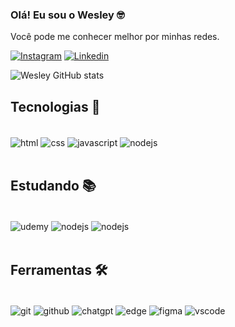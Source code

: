 
### Olá! Eu sou o Wesley 🤓
Você pode me conhecer melhor por minhas redes.

[![Instagram](https://img.shields.io/badge/Instagram-E4405F?style=for-the-badge&logo=instagram&logoColor=white)](https://www.instagram.com/wc_rocha/)
[![Linkedin](https://img.shields.io/badge/LinkedIn-0077B5?style=for-the-badge&logo=linkedin&logoColor=white)](https://www.linkedin.com/in/wesleycairesrocha/)

![Wesley GitHub stats](https://github-readme-stats.vercel.app/api?username=WesleycaireS&show_icons=true&theme=dark)

## Tecnologias 👾

<div style="display: inline_block"><br/>
  <img align= "center" alt="html" src="https://img.shields.io/badge/HTML-239120?style=for-the-badge&logo=html5&logoColor=white" />
  <img align= "center" alt="css" src="https://img.shields.io/badge/CSS-239120?&style=for-the-badge&logo=css3&logoColor=white" />
  <img align= "center" alt="javascript" src="https://img.shields.io/badge/JavaScript-F7DF1E?style=for-the-badge&logo=javascript&logoColor=black)" />
  <img align= "center" alt="nodejs" src="https://img.shields.io/badge/Node.js-43853D?style=for-the-badge&logo=node.js&logoColor=white" />
<div/><br/>

## Estudando 📚

<div style="display: inline_block"><br/>
  <img align= "center" alt="udemy" src="https://img.shields.io/badge/Udemy-EC5252?style=for-the-badge&logo=Udemy&logoColor=white" />
  <img align= "center" alt="nodejs" src="https://img.shields.io/badge/Node.js-43853D?style=for-the-badge&logo=node.js&logoColor=white" />
  <img align= "center" alt="nodejs" src="https://img.shields.io/badge/React-20232A?style=for-the-badge&logo=react&logoColor=61DAFB" />
<div/><br/>

## Ferramentas 🛠️

<div style="display: inline_block"><br/>
  <img align= "center" alt="git" src="https://img.shields.io/badge/git-%23F05033.svg?style=for-the-badge&logo=git&logoColor=white" />
  <img align= "center" alt="github" src="https://img.shields.io/badge/github-%23121011.svg?style=for-the-badge&logo=github&logoColor=white" />
  <img align= "center" alt="chatgpt" src="https://img.shields.io/badge/chatGPT-74aa9c?style=for-the-badge&logo=openai&logoColor=white" />
  <img align= "center" alt="edge" src="https://img.shields.io/badge/Edge-0078D7?style=for-the-badge&logo=Microsoft-edge&logoColor=white" />
  <img align= "center" alt="figma" src="https://img.shields.io/badge/figma-%23F24E1E.svg?style=for-the-badge&logo=figma&logoColor=white" />
  <img align= "center" alt="vscode" src="https://img.shields.io/badge/Visual%20Studio%20Code-0078d7.svg?style=for-the-badge&logo=visual-studio-code&logoColor=white" />
<div/><br/>

